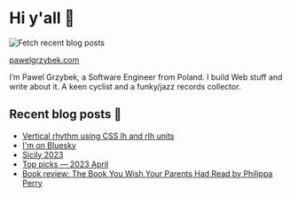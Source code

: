 # Hi y'all 👋

![Fetch recent blog posts](https://github.com/pawelgrzybek/pawelgrzybek/workflows/Fetch%20recent%20blog%20posts/badge.svg)

[pawelgrzybek.com](https://pawelgrzybek.com)

I’m Pawel Grzybek, a Software Engineer from Poland. I build Web stuff and write about it. A keen cyclist and a funky/jazz records collector.

## Recent blog posts 📝

<!-- FEED-START -->
- [Vertical rhythm using CSS lh and rlh units](https://pawelgrzybek.com/vertical-rhythm-using-css-lh-and-rlh-units/)
- [I'm on Bluesky](https://pawelgrzybek.com/im-on-bluesky/)
- [Sicily 2023](https://pawelgrzybek.com/sicily-2023/)
- [Top picks — 2023 April](https://pawelgrzybek.com/top-picks-2023-april/)
- [Book review: The Book You Wish Your Parents Had Read by Philippa Perry](https://pawelgrzybek.com/book-review-the-book-you-wish-your-parents-had-read-by-philippa-perry/)
<!-- FEED-END -->